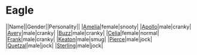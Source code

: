 # Eagle

||Name||Gender||Personality||
|[Amelia](github.com/lindsaygelle/animalcrossing/villager/eagle/amelia)|female|snooty|
|[Apollo](github.com/lindsaygelle/animalcrossing/villager/eagle/apollo)|male|cranky|
|[Avery](github.com/lindsaygelle/animalcrossing/villager/eagle/avery)|male|cranky|
|[Buzz](github.com/lindsaygelle/animalcrossing/villager/eagle/buzz)|male|cranky|
|[Celia](github.com/lindsaygelle/animalcrossing/villager/eagle/celia)|female|normal|
|[Frank](github.com/lindsaygelle/animalcrossing/villager/eagle/frank)|male|cranky|
|[Keaton](github.com/lindsaygelle/animalcrossing/villager/eagle/keaton)|male|smug|
|[Pierce](github.com/lindsaygelle/animalcrossing/villager/eagle/pierce)|male|jock|
|[Quetzal](github.com/lindsaygelle/animalcrossing/villager/eagle/quetzal)|male|jock|
|[Sterling](github.com/lindsaygelle/animalcrossing/villager/eagle/sterling)|male|jock|
